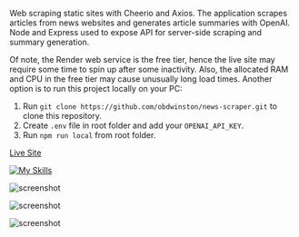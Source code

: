 Web scraping static sites with Cheerio and Axios. The application scrapes articles from news websites and generates article summaries with OpenAI. Node and Express used to expose API for server-side scraping and summary generation.

Of note, the Render web service is the free tier, hence the live site may require some time to spin up after some inactivity. Also, the allocated RAM and CPU in the free tier may cause unusually long load times. Another option is to run this project locally on your PC:

1. Run `git clone https://github.com/obdwinston/news-scraper.git` to clone this repository.
2. Create `.env` file in root folder and add your `OPENAI_API_KEY`.
3. Run `npm run local` from root folder.

[Live Site](https://news-scraper-yhkw.onrender.com)

[![My Skills](https://skillicons.dev/icons?i=react,nodejs,express)](https://skillicons.dev)

![screenshot](https://github.com/obdwinston/news-scraper/assets/104728656/4d6f4ab8-7f1e-41f5-ae55-5685d0ea7e82)

![screenshot](https://github.com/obdwinston/news-scraper/assets/104728656/005d52c6-61a8-4ca0-b1cf-f585ed3be7bd)

![screenshot](https://github.com/obdwinston/news-scraper/assets/104728656/94cbcbfe-76e0-4c6c-b033-224f5f1e0b4b)
